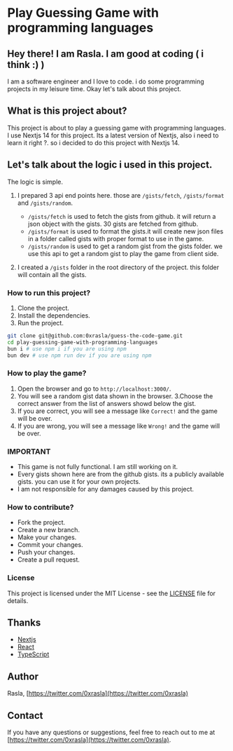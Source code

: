 # Play Guessing Game with programming languages

## Hey there! I am Rasla. I am good at coding ( i think :) )

I am a software engineer and I love to code. i do some programming projects in my leisure time. Okay let's talk about this project.

## What is this project about?

This project is about to play a guessing game with programming languages. I use Nextjs 14 for this project. Its a latest version of Nextjs, also i need to learn it right ?. so i decided to do this project with Nextjs 14.

## Let's talk about the logic i used in this project.

The logic is simple.

1. I prepared 3 api end points here. those are `/gists/fetch`, `/gists/format` and `/gists/random`.

   - `/gists/fetch` is used to fetch the gists from github. it will return a json object with the gists. 30 gists are fetched from github.
   - `/gists/format` is used to format the gists.it will create new json files in a folder called gists with proper format to use in the game.
   - `/gists/random` is used to get a random gist from the gists folder. we use this api to get a random gist to play the game from client side.

2. I created a `/gists` folder in the root directory of the project. this folder will contain all the gists.

### How to run this project?

1. Clone the project.
2. Install the dependencies.
3. Run the project.

```bash
git clone git@github.com:0xrasla/guess-the-code-game.git
cd play-guessing-game-with-programming-languages
bun i # use npm i if you are using npm
bun dev # use npm run dev if you are using npm
```

### How to play the game?

1. Open the browser and go to `http://localhost:3000/`.
2. You will see a random gist data shown in the browser.
   3.Choose the correct answer from the list of answers showd below the gist.
3. If you are correct, you will see a message like `Correct!` and the game will be over.
4. If you are wrong, you will see a message like `Wrong!` and the game will be over.

### IMPORTANT

- This game is not fully functional. I am still working on it.
- Every gists shown here are from the github gists. its a publicly available gists. you can use it for your own projects.
- I am not responsible for any damages caused by this project.

### How to contribute?

- Fork the project.
- Create a new branch.
- Make your changes.
- Commit your changes.
- Push your changes.
- Create a pull request.

### License

This project is licensed under the MIT License - see the [LICENSE](LICENSE) file for details.

## Thanks

- [Nextjs](https://nextjs.org/)
- [React](https://reactjs.org/)
- [TypeScript](https://www.typescriptlang.org/)

## Author

Rasla, [https://twitter.com/0xrasla](https://twitter.com/0xrasla)

## Contact

If you have any questions or suggestions, feel free to reach out to me at [https://twitter.com/0xrasla](https://twitter.com/0xrasla).
